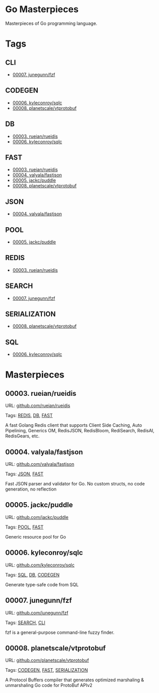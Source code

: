 # Go Masterpieces

Masterpieces of Go programming language.

# Tags

## CLI

* [00007. junegunn/fzf](#00007-junegunnfzf)


## CODEGEN

* [00006. kyleconroy/sqlc](#00006-kyleconroysqlc)
* [00008. planetscale/vtprotobuf](#00008-planetscalevtprotobuf)


## DB

* [00003. rueian/rueidis](#00003-rueianrueidis)
* [00006. kyleconroy/sqlc](#00006-kyleconroysqlc)


## FAST

* [00003. rueian/rueidis](#00003-rueianrueidis)
* [00004. valyala/fastjson](#00004-valyalafastjson)
* [00005. jackc/puddle](#00005-jackcpuddle)
* [00008. planetscale/vtprotobuf](#00008-planetscalevtprotobuf)


## JSON

* [00004. valyala/fastjson](#00004-valyalafastjson)


## POOL

* [00005. jackc/puddle](#00005-jackcpuddle)


## REDIS

* [00003. rueian/rueidis](#00003-rueianrueidis)


## SEARCH

* [00007. junegunn/fzf](#00007-junegunnfzf)


## SERIALIZATION

* [00008. planetscale/vtprotobuf](#00008-planetscalevtprotobuf)


## SQL

* [00006. kyleconroy/sqlc](#00006-kyleconroysqlc)




# Masterpieces

## 00003. rueian/rueidis

URL: [github.com/rueian/rueidis](https://github.com/rueian/rueidis)

Tags: [REDIS](#redis), [DB](#db), [FAST](#fast)

A fast Golang Redis client that supports Client Side Caching, Auto Pipelining, Generics OM, RedisJSON, RedisBloom, RediSearch, RedisAI, RedisGears, etc.



## 00004. valyala/fastjson

URL: [github.com/valyala/fastjson](https://github.com/valyala/fastjson)

Tags: [JSON](#json), [FAST](#fast)

Fast JSON parser and validator for Go. No custom structs, no code generation, no reflection



## 00005. jackc/puddle

URL: [github.com/jackc/puddle](https://github.com/jackc/puddle)

Tags: [POOL](#pool), [FAST](#fast)

Generic resource pool for Go



## 00006. kyleconroy/sqlc

URL: [github.com/kyleconroy/sqlc](https://github.com/kyleconroy/sqlc)

Tags: [SQL](#sql), [DB](#db), [CODEGEN](#codegen)

Generate type-safe code from SQL



## 00007. junegunn/fzf

URL: [github.com/junegunn/fzf](https://github.com/junegunn/fzf)

Tags: [SEARCH](#search), [CLI](#cli)

fzf is a general-purpose command-line fuzzy finder.



## 00008. planetscale/vtprotobuf

URL: [github.com/planetscale/vtprotobuf](https://github.com/planetscale/vtprotobuf)

Tags: [CODEGEN](#codegen), [FAST](#fast), [SERIALIZATION](#serialization)

A Protocol Buffers compiler that generates optimized marshaling & unmarshaling Go code for ProtoBuf APIv2



